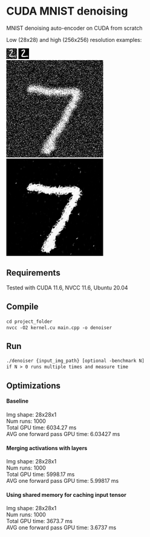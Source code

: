 # CUDA MNIST denoising
MNIST denoising auto-encoder on CUDA from scratch

Low (28x28) and high (256x256) resolution examples:  
  
<img src="sample28x28.png"> <img src="sample28x28_denoised.png">  
<img src="sample256x256.png"> <img src="sample256x256_denoised.png">

## Requirements
Tested with CUDA 11.6, NVCC 11.6, Ubuntu 20.04

## Compile
    cd project_folder
    nvcc -O2 kernel.cu main.cpp -o denoiser

## Run
    ./denoiser {input_img_path} [optional -benchmark N]
    if N > 0 runs multiple times and measure time 


## Optimizations

#### Baseline  
Img shape: 28x28x1  
Num runs: 1000  
Total GPU time: 6034.27 ms  
AVG one forward pass GPU time: 6.03427 ms  

#### Merging activations with layers  
Img shape: 28x28x1   
Num runs: 1000  
Total GPU time: 5998.17 ms  
AVG one forward pass GPU time: 5.99817 ms  

#### Using shared memory for caching input tensor
Img shape: 28x28x1  
Num runs: 1000  
Total GPU time: 3673.7 ms  
AVG one forward pass GPU time: 3.6737 ms  
